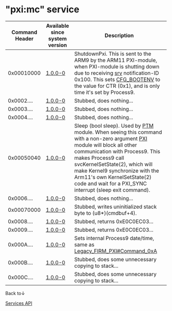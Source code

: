# "pxi:mc" service

| Command Header | Available since system version | Description                                                                                                                                                                                                                                                                                                                                                                                         |
|----------------|--------------------------------|-----------------------------------------------------------------------------------------------------------------------------------------------------------------------------------------------------------------------------------------------------------------------------------------------------------------------------------------------------------------------------------------------------|
| 0x00010000     | [1.0.0-0](1.0.0-0 "wikilink")  | ShutdownPxi. This is sent to the ARM9 by the ARM11 PXI-module, when PXI-module is shutting down due to receiving [srv](Services "wikilink") notification-ID 0x100. This sets [CFG_BOOTENV](CONFIG_Registers#CFG_BOOTENV "wikilink") to the value for CTR (0x1), and is only time it's set by Process9.                                                                                              |
| 0x0002....     | [1.0.0-0](1.0.0-0 "wikilink")  | Stubbed, does nothing...                                                                                                                                                                                                                                                                                                                                                                            |
| 0x0003....     | [1.0.0-0](1.0.0-0 "wikilink")  | Stubbed, does nothing...                                                                                                                                                                                                                                                                                                                                                                            |
| 0x0004....     | [1.0.0-0](1.0.0-0 "wikilink")  | Stubbed, does nothing...                                                                                                                                                                                                                                                                                                                                                                            |
| 0x00050040     | [1.0.0-0](1.0.0-0 "wikilink")  | Sleep (bool sleep). Used by [PTM](PTM_Services "wikilink") module. When seeing this command with a non-zero argument [PXI](PXI_Services "wikilink") module will block all other communication with Process9. This makes Process9 call svcKernelSetState(2), which will make Kernel9 synchronize with the Arm11's own KernelSetState(2) code and wait for a PXI_SYNC interrupt (sleep exit command). |
| 0x0006....     | [1.0.0-0](1.0.0-0 "wikilink")  | Stubbed, does nothing...                                                                                                                                                                                                                                                                                                                                                                            |
| 0x00070000     | [1.0.0-0](1.0.0-0 "wikilink")  | Stubbed, writes uninitialized stack byte to (u8\*)(cmdbuf+4).                                                                                                                                                                                                                                                                                                                                       |
| 0x0008....     | [1.0.0-0](1.0.0-0 "wikilink")  | Stubbed, returns 0xE0C0EC03...                                                                                                                                                                                                                                                                                                                                                                      |
| 0x0009....     | [1.0.0-0](1.0.0-0 "wikilink")  | Stubbed, returns 0xE0C0EC03...                                                                                                                                                                                                                                                                                                                                                                      |
| 0x000A....     | [1.0.0-0](1.0.0-0 "wikilink")  | Sets internal Process9 date/time, same as [Legacy_FIRM_PXI#Command_0xA](Legacy_FIRM_PXI#Command_0xA "wikilink")                                                                                                                                                                                                                                                                                     |
| 0x000B....     | [1.0.0-0](1.0.0-0 "wikilink")  | Stubbed, does some unnecessary copying to stack...                                                                                                                                                                                                                                                                                                                                                  |
| 0x000C....     | [1.0.0-0](1.0.0-0 "wikilink")  | Stubbed, does some unnecessary copying to stack...                                                                                                                                                                                                                                                                                                                                                  |

Back to↓

[Services API](Services_API "wikilink")